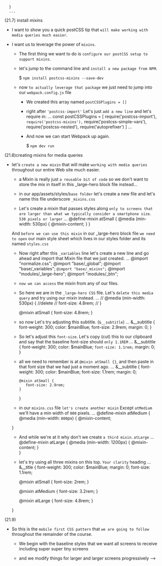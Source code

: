 <!-- 
### Section 7 Mobile-first Essentials 

21. **What does "Mobile-first" Mean?**

(21.1)   
* `Here's what we will cover`.

   * first I want to explain how the phrase `mobile first can mean different things when it's used in different contexts`. 

   * After that I want to talk about `how we can apply the mobile first philosophy` to our travel Web site.

   * And finally you and I will work together to `begin writing CSS the mobile first way`. 

(21.2)   
* what is `responsive web design` and what are the shortcomings with `traditional Responsive Web Design`.

   * when Responsive Web Design first began we would `build the desktop or the most advanced view of the site first` and then `adapt the layout to fit smaller and smaller screens` as necessary.

   * eventually `two big factors` made the web design community `reverse this` and begin building in the opposite direction. 

      * now significantly `more traffic comes from mobile devices` than traditional desktops or laptops.

         * You should design and build `with it in mind` from the `beginning`.

      * Factor number two is that we eventually realized that `traditional desktop first responsive design resulted in bloated slow loading Web sites`

         * The key concept behind factor number two is that `we don't want anyone to have to download extra data that they won't even use`. 
         * We want to build efficient Web sites that `load as quickly as possible` for everyone. 

   * The idea behind mobile first is that `we begin with the most essential view` of our site `and we progressively enhance the layout and the assets only when necessary` for larger and more advanced devices.

(21.3)   
* Now let's talk about `the different context` that the phrase can be used in.
* So there's the `design context` and the `development context`.

   * So when we think of `mobile first design` this refers to actually designing around a `smaller screen first`.

      * This can be a good idea because smaller screens `force us to really prioritize` what we want to showcase.

      * So when we think of `who is involved in mobile first design` it's the information architects it's the graphic designers and it's the usability experts.

   * When we hear about `mobile first development` this refers to `coding this site` in such a way that devices won't download `unnecessary data`.

      * It means that `as a developer we treat the most essential view of our Web site as our baseline` And we code upwards from there

      * as a mobile first developer it's our job to make `the site load quickly for everyone`.

(21.4)   
* in the real world a fair amount of the projects you work on `will not include a design comp for the mobile view`.

   * Even if you were only given a desktop design comp `there is no reason to not make every Web site you develop a mobile first Web site`.

(21.5)   
* When it comes to mobile first best practices `there are things we can do in each of the Big Three languages` HTML CSS and JavaScript. 
   
(21.6)  using media queries 
* We are going to `begin with CSS`. 

   * let's make sure that our `webpack task is up and running`. 
   
      $ `npm dev run`

   * if I begin to make my `browser window smaller` to resemble the form factor of a smartphone 
   
   * I think it becomes immediately clear that the large hero text is too large for a smartphone. So `let's adjust our CSS to fix that`.

   * let's open up the `_large-hero.css` file. 

   * Let's address the `top main title` first.
      ...
      &__title {
         font-weight: 300;
         color: $mainBlue;
         `font-size: 4.8rem;`
         margin: 0;
      }
      ...
   * So `we might be tempted` to leave this font size declaration in place (`font-size: 4.8rem;`) and write a new media query that targets smaller screens. `But`...
      
   * remember in the mobile first philosophy `we want to treat the mobile view as our baseline` and modify things from there as necessary.

   * So `to approach this from a mobile first perspective` let's go ahead and cut this line into our clipboard (`font-size: 4.8rem;`)...

   * and say that `the baseline style` for this element should have a font size of 1.1rem (`font-size: 1.1rem;`) and `we can modify things from here`For larger screens 
      ...
      &__title {
         font-weight: 300;
         color: $mainBlue;
         margin: 0;
         `font-size: 1.1rem;`
      }
      ...
   
   * so `we can use a media query`:
      ...
      &__title {
         font-weight: 300;
         color: $mainBlue;
         margin: 0;
         font-size: 1.1rem;

         <!-- @media (min-width: 530px) {
         font-size: 4.8rem;
         } -->
      }
      ...

(21.7)   install mixins 
* I want to show you a quick postCSS tip that `will make working with media queries much easier`. 
* I want us to leverage the power of `mixins`.

   * The first thing we want to do is `configure our postCSS setup to support mixins`.

   * let's jump to the command line and `install a new package from NPM`.

      $ `npm install postcss-mixins --save-dev`

   * now `to actually leverage that package` we just need to jump into our `webpack.config.js` file

      * We created this array named `postCSSPlugins = []` 

      * right after `'postcss-import'` Let's just `add a new line` and let's require in:
         ...
         const postCSSPlugins = [
            require('postcss-import'),
            `require('postcss-mixins'),`
            require('postcss-simple-vars'),
            require('postcss-nested'),
            require('autoprefixer')
         ]
         ... 
      * And now we can start Webpack up again.

         $ `npm dev run`

(21.8)creating  mixins for media queries
* let's `create a new mixin` that will make `working with media queries` throughout our entire Web site much easier.          

   * a Mixin is really just `a reusable bit of code` so we don't want to store the mix in itself in this _large-hero block file instead... 
   
   * in our app/assets/styles/`base folder` let's create a new file and let's name this file underscore `_mixins.css` 
   
   * Let's create a mixin that passes styles along `only to screens that are larger than what we typically consider a smartphone size`. `530 pixels or larger`
   ...
      @define-mixin atSmall {
         @media (min-width: 530px) {
         @mixin-content;
      }
   }


   And `before we can use this mixin` in our _large-hero block file `we need to open` our main style sheet which lives in our styles folder and its named `styles.css`

   * Now right after this `_variables` line let's create a new line and go ahead and import that Mixin file that we just created. 
   ... 
   @import "normalize.css";
   @import "base/_global";
   @import "base/_variables";
   `@import "base/_mixins";`
   @import "modules/_large-hero";
   @import "modules/_btn";

   * `now we can access` the mixin from any of our files. 
   
   * So here we are in the `_large-hero CSS` file. Let's `delete this media query` and try using our mixin instead.
   ...
   // @media (min-width: 530px) {  //delete
      //    font-size: 4.8rem;
      // }

      @mixin atSmall {
         font-size: 4.8rem;
      } 

   * so now Let's try adjusting this subtitle. (`&__subtitle`)
   ...
      &__subtitle {
         font-weight: 300;
         color: $mainBlue;
         font-size: 2.9rem;
         margin: 0;
      } 

   * So let's adjust this `font-size`. Let's copy (cut) this to our clipboard and say that the baseline font-size should `only 1.1REM`
   ...
   &__subtitle {
      font-weight: 300;
      color: $mainBlue;
      `font-size: 1.1rem;`
      margin: 0;
   }  

   * all we need to remember is at `@mixin atSmall {}`, and then paste in that font size that we had just a moment ago. 
   ...
      &__subtitle {
         font-weight: 300;
         color: $mainBlue;
         font-size: 1.1rem;
         margin: 0;

         @mixin atSmall {
            font-size: 2.9rem;
         }
      } 

   * in our `mixins.css` file `let's create another mixin` Except `atMedium` we'll have a min width of `800` pixels.
   ...
   @define-mixin atMedium {
      @media (min-width: `800`px) {
      @mixin-content;

   } 

   * And while we're at it why don't we create `a third mixin`. `atLarge`
   ...  
      @define-mixin atLarge {
         @media (min-width: 1200px) {
            @mixin-content;
         }     
      }

   * let's try using all three mixins on this top. `Your clarity` heading
   ...
   &__title {
      font-weight: 300;
      color: $mainBlue;
      margin: 0;
      font-size: 1.1rem;

      @mixin atSmall {
         font-size: 2rem;
      }

      @mixin atMedium {
         font-size: 3.2rem;
      }

      @mixin atLarge {
         font-size: 4.8rem;
      }

   }

(21.9)   
* So this is the `mobile first CSS pattern` that `we are going to follow` throughout the remainder of the course. 
   
   * We begin with the baseline styles that we want all screens to receive including super super tiny screens 
   
   * and we modify things for larger and larger screens progressively 
 -->
